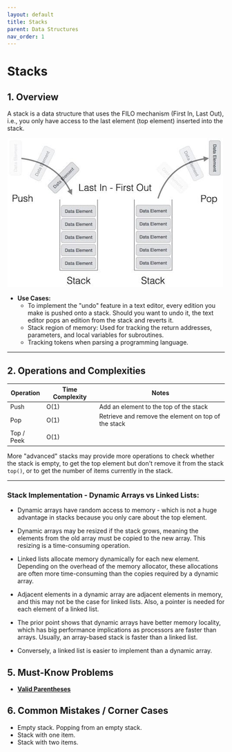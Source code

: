 ```yaml
---
layout: default
title: Stacks
parent: Data Structures
nav_order: 1
---
```


# Stacks

## **1. Overview**

A stack is a data structure that uses the FILO mechanism (First In, Last Out), i.e., you only have access to the last element (top element) inserted into the stack.

![stack](../../assets/img/stack.jpg)

* **Use Cases:**
  * To implement the "undo" feature in a text editor, every edition you make is pushed onto a stack. Should you want to undo it, the text editor pops an edition from the stack and reverts it.
  * Stack region of memory: Used for tracking the return addresses, parameters, and local variables for subroutines.
  * Tracking tokens when parsing a programming language.

---

## **2. Operations and Complexities**

| Operation      | Time Complexity | Notes                                      |
|----------------|-----------------|--------------------------------------------|
| Push           | O(1)            | Add an element to the top of the stack     |
| Pop            | O(1)          | Retrieve and remove the element on top of the stack |
| Top / Peek     | O(1)          |                                              |

More "advanced" stacks may provide more operations to check whether the stack is empty, to get the top element but don't remove it from the stack `top()`, or to get the number of items currently in the stack.

---

### Stack Implementation - Dynamic Arrays vs Linked Lists:

* Dynamic arrays have random access to memory - which is not a huge advantage in
stacks because you only care about the top element.

* Dynamic arrays may be resized if the stack grows, meaning the elements from the old
array must be copied to the new array. This resizing is a time-consuming operation.

* Linked lists allocate memory dynamically for each new element. Depending on the
overhead of the memory allocator, these allocations are often more time-consuming than
the copies required by a dynamic array.

* Adjacent elements in a dynamic array are adjacent elements in memory, and this may
not be the case for linked lists. Also, a pointer is needed for each element of a
linked list.

* The prior point shows that dynamic arrays have better memory locality, which has big
performance implications as processors are faster than arrays. Usually, an array-based
stack is faster than a linked list.

* Conversely, a linked list is easier to implement than a dynamic array.

## **5. Must-Know Problems**

- **[Valid Parentheses](https://leetcode.com/problems/valid-parentheses)**

## **6. Common Mistakes / Corner Cases**

* Empty stack. Popping from an empty stack.
* Stack with one item.
* Stack with two items.
